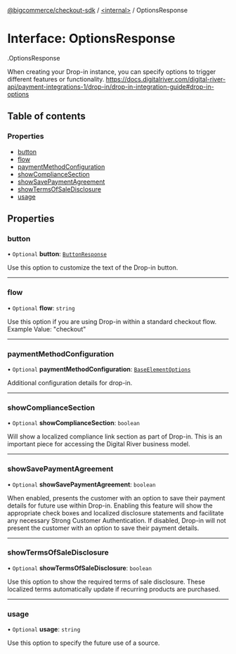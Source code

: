 [@bigcommerce/checkout-sdk](../README.md) / [<internal\>](../modules/internal_.md) / OptionsResponse

# Interface: OptionsResponse

[<internal>](../modules/internal_.md).OptionsResponse

When creating your Drop-in instance, you can specify options to trigger different features or functionality.
https://docs.digitalriver.com/digital-river-api/payment-integrations-1/drop-in/drop-in-integration-guide#drop-in-options

## Table of contents

### Properties

- [button](internal_.OptionsResponse.md#button)
- [flow](internal_.OptionsResponse.md#flow)
- [paymentMethodConfiguration](internal_.OptionsResponse.md#paymentmethodconfiguration)
- [showComplianceSection](internal_.OptionsResponse.md#showcompliancesection)
- [showSavePaymentAgreement](internal_.OptionsResponse.md#showsavepaymentagreement)
- [showTermsOfSaleDisclosure](internal_.OptionsResponse.md#showtermsofsaledisclosure)
- [usage](internal_.OptionsResponse.md#usage)

## Properties

### button

• `Optional` **button**: [`ButtonResponse`](internal_.ButtonResponse.md)

Use this option to customize the text of the Drop-in button.

___

### flow

• `Optional` **flow**: `string`

Use this option if you are using Drop-in within a standard checkout flow. Example Value: "checkout"

___

### paymentMethodConfiguration

• `Optional` **paymentMethodConfiguration**: [`BaseElementOptions`](internal_.BaseElementOptions.md)

Additional configuration details for drop-in.

___

### showComplianceSection

• `Optional` **showComplianceSection**: `boolean`

Will show a localized compliance link section as part of Drop-in. This is an important piece for accessing the Digital River business model.

___

### showSavePaymentAgreement

• `Optional` **showSavePaymentAgreement**: `boolean`

When enabled, presents the customer with an option to save their payment details for future use within Drop-in.
Enabling this feature will show the appropriate check boxes and localized disclosure statements and facilitate
any necessary Strong Customer Authentication.
If disabled, Drop-in will not present the customer with an option to save their payment details.

___

### showTermsOfSaleDisclosure

• `Optional` **showTermsOfSaleDisclosure**: `boolean`

Use this option to show the required terms of sale disclosure. These localized terms automatically update if recurring products are purchased.

___

### usage

• `Optional` **usage**: `string`

Use this option to specify the future use of a source.
